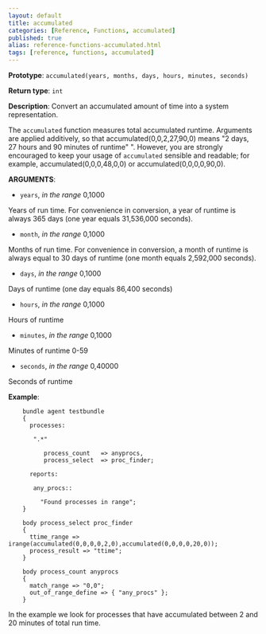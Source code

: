 ```yaml
---
layout: default
title: accumulated
categories: [Reference, Functions, accumulated]
published: true
alias: reference-functions-accumulated.html
tags: [reference, functions, accumulated]
---
```


**Prototype**: `accumulated(years, months, days, hours, minutes, seconds)`

**Return type**: `int`

**Description**: Convert an accumulated amount of time into a system representation.

The `accumulated` function measures total accumulated runtime. Arguments
are applied additively, so that accumulated(0,0,2,27,90,0) means "2
days, 27 hours and 90 minutes of runtime" ". However, you are strongly
encouraged to keep your usage of `accumulated` sensible and readable;
for example, accumulated(0,0,0,48,0,0) or accumulated(0,0,0,0,90,0).


**ARGUMENTS**:

* `years`, *in the range* 0,1000

Years of run time. For convenience in conversion, a year of runtime is
always 365 days (one year equals 31,536,000 seconds).

* `month`, *in the range* 0,1000

Months of run time. For convenience in conversion, a month of runtime is
always equal to 30 days of runtime (one month equals 2,592,000 seconds).

* `days`, *in the range* 0,1000

Days of runtime (one day equals 86,400 seconds)   

* `hours`, *in the range* 0,1000

Hours of runtime   

* `minutes`, *in the range* 0,1000

Minutes of runtime 0-59   

* `seconds`, *in the range* 0,40000

Seconds of runtime

**Example**:

```cf3
    bundle agent testbundle
    {
      processes:

       ".*"

          process_count   => anyprocs,
          process_select  => proc_finder;

      reports:

       any_procs::

         "Found processes in range";
    }

    body process_select proc_finder
    {
      ttime_range => irange(accumulated(0,0,0,0,2,0),accumulated(0,0,0,0,20,0));
      process_result => "ttime";
    }

    body process_count anyprocs
    {
      match_range => "0,0";
      out_of_range_define => { "any_procs" };
    }
```

In the example we look for processes that have accumulated between 2 and
20 minutes of total run time.
